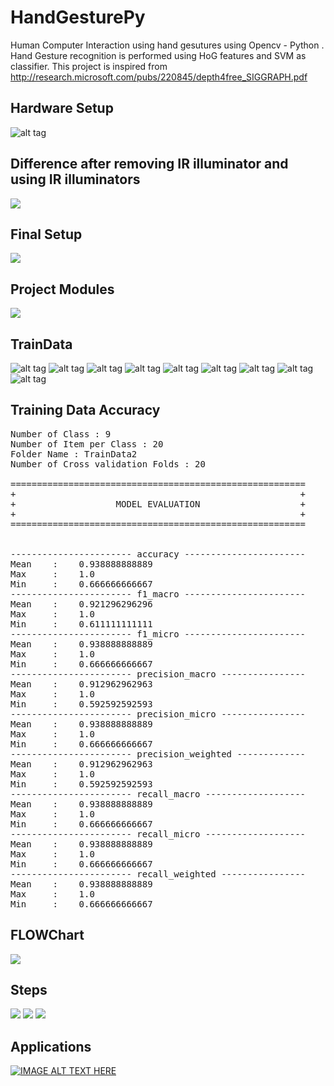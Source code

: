 # HandGesturePy
Human Computer Interaction using hand gesutures using Opencv - Python .
Hand Gesture recognition is performed using HoG features and SVM as classifier.
This project is inspired from http://research.microsoft.com/pubs/220845/depth4free_SIGGRAPH.pdf

## Hardware Setup
![alt tag](https://raw.githubusercontent.com/arijitx/HandGesturePy/master/ScrenShots/hardware_setup.png)

## Difference after removing IR illuminator and using IR illuminators
![](https://raw.githubusercontent.com/arijitx/HandGesturePy/master/ScrenShots/cam_different.png)

## Final Setup
![](https://github.com/arijitx/HandGesturePy/tree/master/ScrenShots/final_setup.jpg)

## Project Modules
![](https://raw.githubusercontent.com/arijitx/HandGesturePy/master/ScrenShots/project_modules.png)

## TrainData
![alt tag](https://raw.githubusercontent.com/arijitx/HandGesturePy/master/TrainData2/1_1.jpg)
![alt tag](https://raw.githubusercontent.com/arijitx/HandGesturePy/master/TrainData2/2_1.jpg)
![alt tag](https://raw.githubusercontent.com/arijitx/HandGesturePy/master/TrainData2/3_1.jpg)
![alt tag](https://raw.githubusercontent.com/arijitx/HandGesturePy/master/TrainData2/4_1.jpg)
![alt tag](https://raw.githubusercontent.com/arijitx/HandGesturePy/master/TrainData2/5_1.jpg)
![alt tag](https://raw.githubusercontent.com/arijitx/HandGesturePy/master/TrainData2/6_1.jpg)
![alt tag](https://raw.githubusercontent.com/arijitx/HandGesturePy/master/TrainData2/7_1.jpg)
![alt tag](https://raw.githubusercontent.com/arijitx/HandGesturePy/master/TrainData2/8_1.jpg)
![alt tag](https://raw.githubusercontent.com/arijitx/HandGesturePy/master/TrainData2/9_1.jpg)

## Training Data Accuracy
<pre>
Number of Class : 9
Number of Item per Class : 20
Folder Name : TrainData2
Number of Cross validation Folds : 20

========================================================
+													   +
+				    MODEL EVALUATION				   +
+													   +
========================================================


----------------------- accuracy -----------------------
Mean    :    0.938888888889
Max     :    1.0
Min     :    0.666666666667
----------------------- f1_macro -----------------------
Mean    :    0.921296296296
Max     :    1.0
Min     :    0.611111111111
----------------------- f1_micro -----------------------
Mean    :    0.938888888889
Max     :    1.0
Min     :    0.666666666667
----------------------- precision_macro ----------------
Mean    :    0.912962962963
Max     :    1.0
Min     :    0.592592592593
----------------------- precision_micro ----------------
Mean    :    0.938888888889
Max     :    1.0
Min     :    0.666666666667
----------------------- precision_weighted -------------
Mean    :    0.912962962963
Max     :    1.0
Min     :    0.592592592593
----------------------- recall_macro -------------------
Mean    :    0.938888888889
Max     :    1.0
Min     :    0.666666666667
----------------------- recall_micro -------------------
Mean    :    0.938888888889
Max     :    1.0
Min     :    0.666666666667
----------------------- recall_weighted ----------------
Mean    :    0.938888888889
Max     :    1.0
Min     :    0.666666666667
</pre>
 
## FLOWChart
![](https://raw.githubusercontent.com/arijitx/HandGesturePy/master/ScrenShots/FLOWCHART.png)

## Steps
![](https://raw.githubusercontent.com/arijitx/HandGesturePy/master/ScrenShots/STEP1.png)
![](https://raw.githubusercontent.com/arijitx/HandGesturePy/master/ScrenShots/STEP2.png)
![](https://raw.githubusercontent.com/arijitx/HandGesturePy/master/ScrenShots/STEP3.png)

## Applications

[![IMAGE ALT TEXT HERE](https://img.youtube.com/vi/0f0RNrLPD8c/0.jpg)](https://www.youtube.com/watch?v=0f0RNrLPD8c)

